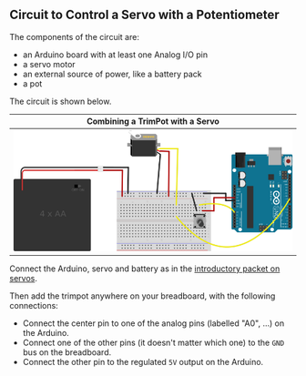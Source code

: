 ## Circuit to Control a Servo with a Potentiometer ##

The components of the circuit are:

* an Arduino board with at least one Analog I/O pin
* a servo motor
* an external source of power, like a battery pack
* a pot

The circuit is shown below.  

| Combining a TrimPot with a Servo           |
|:------------------------------------------:|
| ![](images/servo-w-battery-pot_bb.svg.png) |

Connect the Arduino, servo and battery as in the 
[introductory packet on servos](../../4-Motors/4a-Servo-Set-Position/circuit.html).

Then add the trimpot anywhere on your breadboard, with the following connections:

* Connect the center pin to one of the analog pins (labelled "A0", ...) on the Arduino.
* Connect one of the other pins (it doesn't matter which one) to the `GND` bus on the breadboard.
* Connect the other pin to the regulated `5V` output on the Arduino.











